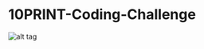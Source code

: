 # 10PRINT-Coding-Challenge

![alt tag](file:///Users/patricksoukbandith/Desktop/Screen%20Shot%202018-04-09%20at%2010.02.02%20AM.png)
